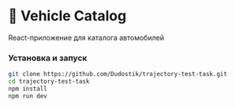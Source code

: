 # 🚗 Vehicle Catalog

React-приложение для каталога автомобилей

### Установка и запуск
```bash
git clone https://github.com/Dudostik/trajectory-test-task.git
cd trajectory-test-task
npm install
npm run dev
